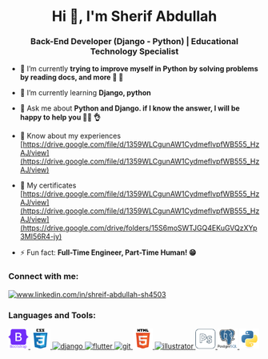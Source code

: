 <h1 align="center">Hi 👋, I'm Sherif Abdullah</h1>
<h3 align="center">Back-End Developer (Django - Python) | Educational Technology Specialist</h3>


- 🔭 I’m currently **trying to improve myself in Python by solving problems by reading docs, and more 🐍 💪**

- 🌱 I’m currently learning **Django, python**

- 💬 Ask me about **Python and Django. if I know the answer, I will be happy to help you 👩‍💻 👌**

- 📄 Know about my experiences [https://drive.google.com/file/d/1359WLCgunAW1CydmeflvpfWB555_HzAJ/view](https://drive.google.com/file/d/1359WLCgunAW1CydmeflvpfWB555_HzAJ/view)
  
- 📄 My certificates  [https://drive.google.com/file/d/1359WLCgunAW1CydmeflvpfWB555_HzAJ/view](https://drive.google.com/file/d/1359WLCgunAW1CydmeflvpfWB555_HzAJ/view](https://drive.google.com/drive/folders/15S6moSWTJGQ4EKuGVQzXYp3MI56R4-jy)

- ⚡ Fun fact: **Full-Time Engineer, Part-Time Human! 😁**

<h3 align="left">Connect with me:</h3>
<p align="left">
<a href="https://linkedin.com/in/www.linkedin.com/in/shreif-abdullah-sh4503" target="blank"><img align="center" src="https://raw.githubusercontent.com/rahuldkjain/github-profile-readme-generator/master/src/images/icons/Social/linked-in-alt.svg" alt="www.linkedin.com/in/shreif-abdullah-sh4503" height="30" width="40" /></a>
</p>

<h3 align="left">Languages and Tools:</h3>
<p align="left"> <a href="https://getbootstrap.com" target="_blank" rel="noreferrer"> <img src="https://raw.githubusercontent.com/devicons/devicon/master/icons/bootstrap/bootstrap-plain-wordmark.svg" alt="bootstrap" width="40" height="40"/> </a> <a href="https://www.w3schools.com/css/" target="_blank" rel="noreferrer"> <img src="https://raw.githubusercontent.com/devicons/devicon/master/icons/css3/css3-original-wordmark.svg" alt="css3" width="40" height="40"/> </a> <a href="https://www.djangoproject.com/" target="_blank" rel="noreferrer"> <img src="https://cdn.worldvectorlogo.com/logos/django.svg" alt="django" width="40" height="40"/> </a> <a href="https://flutter.dev" target="_blank" rel="noreferrer"> <img src="https://www.vectorlogo.zone/logos/flutterio/flutterio-icon.svg" alt="flutter" width="40" height="40"/> </a> <a href="https://git-scm.com/" target="_blank" rel="noreferrer"> <img src="https://www.vectorlogo.zone/logos/git-scm/git-scm-icon.svg" alt="git" width="40" height="40"/> </a> <a href="https://www.w3.org/html/" target="_blank" rel="noreferrer"> <img src="https://raw.githubusercontent.com/devicons/devicon/master/icons/html5/html5-original-wordmark.svg" alt="html5" width="40" height="40"/> </a> <a href="https://www.adobe.com/in/products/illustrator.html" target="_blank" rel="noreferrer"> <img src="https://www.vectorlogo.zone/logos/adobe_illustrator/adobe_illustrator-icon.svg" alt="illustrator" width="40" height="40"/> </a> <a href="https://www.photoshop.com/en" target="_blank" rel="noreferrer"> <img src="https://raw.githubusercontent.com/devicons/devicon/master/icons/photoshop/photoshop-line.svg" alt="photoshop" width="40" height="40"/> </a> <a href="https://www.postgresql.org" target="_blank" rel="noreferrer"> <img src="https://raw.githubusercontent.com/devicons/devicon/master/icons/postgresql/postgresql-original-wordmark.svg" alt="postgresql" width="40" height="40"/> </a> <a href="https://www.python.org" target="_blank" rel="noreferrer"> <img src="https://raw.githubusercontent.com/devicons/devicon/master/icons/python/python-original.svg" alt="python" width="40" height="40"/> </a> </p>

